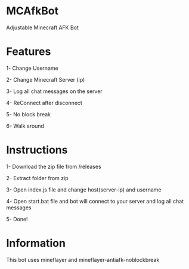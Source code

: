 # MCAfkBot
Adjustable Minecraft AFK Bot

# Features
1- Change Username

2- Change Minecraft Server (ip)

3- Log all chat messages on the server

4- ReConnect after disconnect

5- No block break

6- Walk around

# Instructions
1- Download the zip file from /releases

2- Extract folder from zip

3- Open index.js file and change host(server-ip) and username

4- Open start.bat file and bot will connect to your server and log all chat messages

5- Done!


# Information

This bot uses mineflayer and mineflayer-antiafk-noblockbreak
